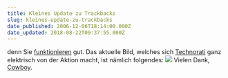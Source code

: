 ```yaml
---
title: Kleines Update zu Trackbacks
slug: kleines-update-zu-trackbacks
date_published: 2006-12-06T18:14:00.000Z
date_updated: 2018-08-22T09:37:55.000Z
---
```


denn Sie [funktionieren](__GHOST_URL__/06/was-ist-ein-trackback/) gut. Das aktuelle Bild, welches sich [Technorati](http://www.technorati.com/search/http://thafaker.de/) ganz elektrisch von der Aktion macht, ist nämlich folgendes:
![](//img104.imageshack.us/img104/9241/bild1jl8.jpg)
Vielen Dank, [Cowboy](__GHOST_URL__/05/mein-erster-kontakt-mit-einem-spammer/#comment-7609).
